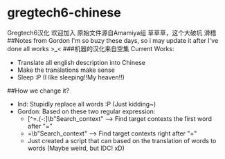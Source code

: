 # gregtech6-chinese
Gregtech6汉化
欢迎加入
原始文件源自Amamiya组
草草草，这个大破坑
滑稽
##Notes from Gordon
I'm so buzy these days, so i may update it after I've done all works >_<
###机器的汉化来自空集
Current Works:
  - Translate all english description into Chinese
  - Make the translations make sense
  - Sleep :P (I like sleeping!!My heaven!!)

##How we change it?
  - Ind: Stupidly replace all words :P (Just kidding~)
  - Gordon: Based on these two regular expression:
    - [^\=\.\(\-\:]\b"Search_context" --> Find target contexts the first word after "="
    - =\b"Search_context" --> Find target contexts right after "="
    - Just created a script that can based on the translation of words to words (Maybe weird, but IDC! xD)

